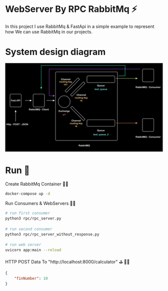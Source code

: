 # WebServer By RPC RabbitMq ⚡️
In this project I use RabbitMq & FastApi in a simple example to represent how We can use RabbitMq in our projects. 

# System design diagram
![diagram](https://github.com/sadegh-masoumi/WebServer-by-rabbitmq/blob/main/doc/img/RabbitMQ.png?raw=true)

# Run 🚀
Create RabbitMq Container 👨‍💻
``` bash
docker-compose up -d
```

Run Consumers & WebServers 👨‍💻
``` bash
# run first consumer
python3 rpc/rpc_server.py

# run second consumer
python3 rpc/rpc_server_without_response.py

# run web server
uvicorn app:main --reload
```
HTTP POST Data To "http://localhost:8000/calculator" ⛳️ 🏌️‍♂️ 
``` json
{
    "finNumber": 10
}
```
